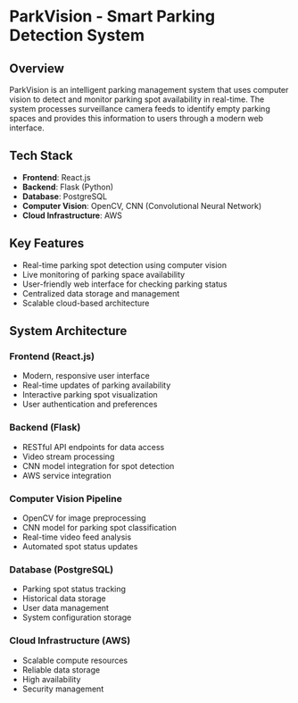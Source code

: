 # ParkVision - Smart Parking Detection System

## Overview

ParkVision is an intelligent parking management system that uses computer vision to detect and monitor parking spot availability in real-time. The system processes surveillance camera feeds to identify empty parking spaces and provides this information to users through a modern web interface.

## Tech Stack

- **Frontend**: React.js
- **Backend**: Flask (Python)
- **Database**: PostgreSQL
- **Computer Vision**: OpenCV, CNN (Convolutional Neural Network)
- **Cloud Infrastructure**: AWS

## Key Features

- Real-time parking spot detection using computer vision
- Live monitoring of parking space availability
- User-friendly web interface for checking parking status
- Centralized data storage and management
- Scalable cloud-based architecture

## System Architecture

### Frontend (React.js)

- Modern, responsive user interface
- Real-time updates of parking availability
- Interactive parking spot visualization
- User authentication and preferences

### Backend (Flask)

- RESTful API endpoints for data access
- Video stream processing
- CNN model integration for spot detection
- AWS service integration

### Computer Vision Pipeline

- OpenCV for image preprocessing
- CNN model for parking spot classification
- Real-time video feed analysis
- Automated spot status updates

### Database (PostgreSQL)

- Parking spot status tracking
- Historical data storage
- User data management
- System configuration storage

### Cloud Infrastructure (AWS)

- Scalable compute resources
- Reliable data storage
- High availability
- Security management

